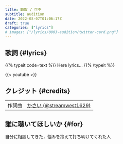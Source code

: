 ```yaml
---
title: 聴取 / 可不
subtitle: audition
date: 2022-08-07T01:06:17Z
draft: true
categories: ["lyrics"]
# images: ["/lyrics/0003-audition/twitter-card.png"]
---
```

## 歌詞 {#lyrics}
{{% typeit code=text %}}
Here lyrics...
{{% /typeit %}}

{{< youtube  >}}
## クレジット {#credits}
| | |
| :-: | :-- |
| 作詞曲 | [かさい (@streamwest1629)][composer-link] |


[lyrics-writer-link]:https://twitter.com/streamwest1629
[composer-link]:https://twitter.com/streamwest1629
[illustrator-link]:https://
[movie-creator-link]:https://twitter.com/streamwest1629

## 誰に聴いてほしいか {#for}
自分に相談してきた，悩みを抱えて打ち明けてくれた人

<!-- 
## オフボーカル {#offvocals}
{{< music url="./offvocal.wav" name="Offvocal" >}}
{{< music url="./drum.wav" name="Offvocal (drum only)" >}}
{{< music url="./no-drum.wav" name="Offvocal (without drum)" >}} 
-->